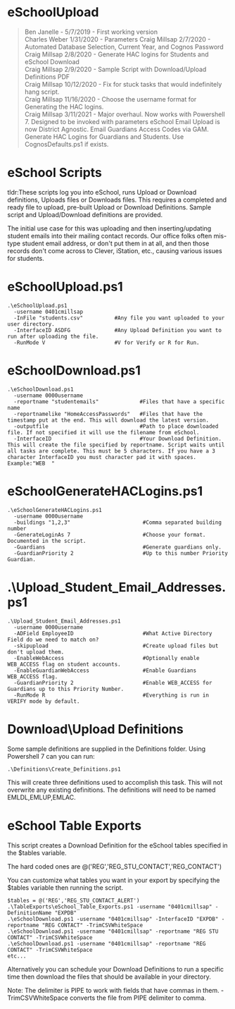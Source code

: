 # eSchoolUpload

> Ben Janelle - 5/7/2019 - First working version  
Charles Weber 1/31/2020 - Parameters
Craig Millsap 2/7/2020 - Automated Database Selection, Current Year, and Cognos Password  
Craig Millsap 2/8/2020 - Generate HAC logins for Students and eSchool Download  
Craig Millsap 2/9/2020 - Sample Script with Download/Upload Definitions PDF  
Craig Millsap 10/12/2020 - Fix for stuck tasks that would indefinitely hang script.  
Craig Millsap 11/16/2020 - Choose the username format for Generating the HAC logins.  
Craig Millsap 3/11/2021 - Major overhaul. Now works with Powershell 7. Designed to be invoked with parameters eSchool Email Upload is now District Agnostic. Email Guardians Access Codes via GAM. Generate HAC Logins for Guardians and Students. Use CognosDefaults.ps1 if exists.


# eSchool Scripts
tldr:These scripts log you into eSchool, runs Upload or Download definitions, Uploads files or Downloads files. This requires a completed and ready file to upload, pre-built Upload or Download Definitions. Sample script and Upload/Download definitions are provided.

The initial use case for this was uploading and then inserting/updating student emails into their mailing contact records.
Our office folks often mis-type student email address, or don't put them in at all, and then those records don't come across to Clever, iStation, etc., causing various issues for students.

# eSchoolUpload.ps1
````
.\eSchoolUpload.ps1
  -username 0401cmillsap
  -InFile "students.csv"          #Any file you want uploaded to your user directory.
  -InterfaceID ASDFG              #Any Upload Definition you want to run after uploading the file.
  -RunMode V                      #V for Verify or R for Run.
````

# eSchoolDownload.ps1
````
.\eSchoolDownload.ps1  
  -username 0000username  
  -reportname "studentemails"             #Files that have a specific name  
  -reportnamelike "HomeAccessPasswords"   #Files that have the timestamp put at the end. This will download the latest version.  
  -outputfile                             #Path to place downloaded file. If not specified it will use the filename from eSchool.
  -InterfaceID                            #Your Download Definition. This will create the file specified by reportname. Script waits until all tasks are complete. This must be 5 characters. If you have a 3 character InterfaceID you must character pad it with spaces. Example:"WEB  "
````

# eSchoolGenerateHACLogins.ps1
````
.\eSchoolGenerateHACLogins.ps1  
  -username 0000username  
  -buildings "1,2,3"                       #Comma separated building number
  -GenerateLoginAs 7                       #Choose your format. Documented in the script.
  -Guardians                               #Generate guardians only.
  -GuardianPriority 2                      #Up to this number Priority Guardian.
````  

# .\Upload_Student_Email_Addresses.ps1
````
.\Upload_Student_Email_Addresses.ps1
  -username 0000username
  -ADField EmployeeID                      #What Active Directory Field do we need to match on?
  -skipupload                              #Create upload files but don't upload them.
  -EnableWebAccess                         #Optionally enable WEB_ACCESS flag on student accounts.
  -EnableGuardianWebAccess                 #Enable Guardians WEB_ACCESS flag.
  -GuardianPriority 2                      #Enable WEB_ACCESS for Guardians up to this Priority Number.
  -RunMode R                               #Everything is run in VERIFY mode by default.
````
# Download\Upload Definitions
Some sample definitions are supplied in the Definitions folder. Using Powershell 7 can you can run:
````
.\Definitions\Create_Definitions.ps1
````
This will create three definitions used to accomplish this task. This will not overwrite any existing definitions. The definitions will need to be named EMLDL,EMLUP,EMLAC.

# eSchool Table Exports
This script creates a Download Definition for the eSchool tables specified in the $tables variable.

The hard coded ones are @('REG','REG_STU_CONTACT','REG_CONTACT')

You can customize what tables you want in your export by specifying the $tables variable then running the script.
````
$tables = @('REG','REG_STU_CONTACT_ALERT')
.\TableExports\eSchool_Table_Exports.ps1 -username "0401cmillsap" -DefinitionName "EXPDB"
.\eSchoolDownload.ps1 -username "0401cmillsap" -InterfaceID "EXPDB" -reportname "REG CONTACT" -TrimCSVWhiteSpace
.\eSchoolDownload.ps1 -username "0401cmillsap" -reportname "REG STU CONTACT" -TrimCSVWhiteSpace
.\eSchoolDownload.ps1 -username "0401cmillsap" -reportname "REG CONTACT" -TrimCSVWhiteSpace
etc...
````

Alternatively you can schedule your Download Definitions to run a specific time then download the files that should be available in your directory.

Note: The delimiter is PIPE to work with fields that have commas in them. -TrimCSVWhiteSpace converts the file from PIPE delimiter to comma.
